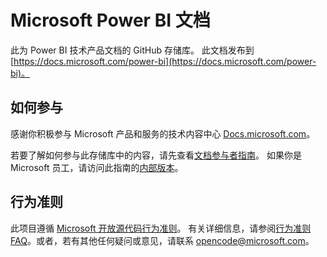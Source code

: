 # <a name="microsoft-power-bi-documentation"></a>Microsoft Power BI 文档

此为 Power BI 技术产品文档的 GitHub 存储库。 此文档发布到 [https://docs.microsoft.com/power-bi](https://docs.microsoft.com/power-bi)。

## <a name="how-to-contribute"></a>如何参与

感谢你积极参与 Microsoft 产品和服务的技术内容中心 [Docs.microsoft.com](https://docs.microsoft.com/)。

若要了解如何参与此存储库中的内容，请先查看[文档参与者指南](https://docs.microsoft.com/contribute)。 如果你是 Microsoft 员工，请访问此指南的[内部版本](https://aka.ms/docsguidescontribute)。

## <a name="code-of-conduct"></a>行为准则

此项目遵循 [Microsoft 开放源代码行为准则](https://opensource.microsoft.com/codeofconduct/)。 有关详细信息，请参阅[行为准则 FAQ](https://opensource.microsoft.com/codeofconduct/faq/)。或者，若有其他任何疑问或意见，请联系 [opencode@microsoft.com](mailto:opencode@microsoft.com)。